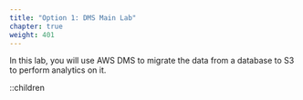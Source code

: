 ```yaml
---
title: "Option 1: DMS Main Lab"
chapter: true
weight: 401
---
```


In this lab, you will use AWS DMS to migrate the data from a database to S3 to perform analytics on it.

::children
